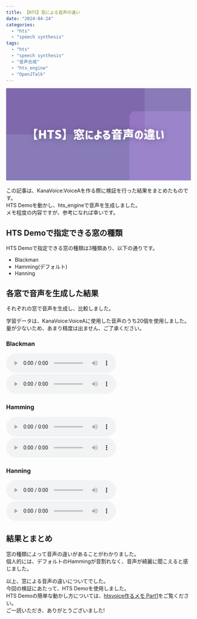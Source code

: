 ```yaml
---
title: 【HTS】窓による音声の違い
date: "2024-04-24"
categories: 
  - "hts"
  - "speech synthesis"
tags: 
  - "hts"
  - "speech synthesis"
  - "音声合成"
  - "hts_engine"
  - "OpenJTalk"
---
```


![ogp](./images/ogp.png)

この記事は、KanaVoice:VoiceAを作る際に検証を行った結果をまとめたものです。  
HTS Demoを動かし、hts_engineで音声を生成しました。  
メモ程度の内容ですが、参考になれば幸いです。

## HTS Demoで指定できる窓の種類

HTS Demoで指定できる窓の種類は3種類あり、以下の通りです。

- Blackman
- Hamming(デフォルト)
- Hanning

## 各窓で音声を生成した結果

それぞれの窓で音声を生成し、比較しました。

学習データは、KanaVoice:VoiceAに使用した音声のうち20個を使用しました。  
量が少ないため、あまり精度は出ません、ご了承ください。

### Blackman

<audio controls src="./audio/blackman1.wav"></audio>
<audio controls src="./audio/blackman2.wav"></audio>

### Hamming

<audio controls src="./audio/hamming1.wav"></audio>
<audio controls src="./audio/hamming2.wav"></audio>

### Hanning

<audio controls src="./audio/hanning1.wav"></audio>
<audio controls src="./audio/hanning2.wav"></audio>

## 結果とまとめ

窓の種類によって音声の違いがあることがわかりました。  
個人的には、デフォルトのHammingが音割れなく、音声が綺麗に聞こえると感じました。

以上、窓による音声の違いについてでした。  
今回の検証にあたって、HTS Demoを使用しました。  
HTS Demoの簡単な動かし方については、[htsvoice作るメモ Part1](/blog/htsvoice作るメモ1/)をご覧ください。  
ご一読いただき、ありがとうございました!

